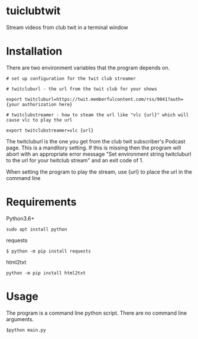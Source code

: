 # **tuiclubtwit**

Stream videos from club twit in a terminal window

# **Installation**

There are two environment variables that the program depends on.

`# set up configuration for the twit club streamer`

`# twitcluburl - the url from the twit club for your shows`

`export twitcluburl=https://twit.memberfulcontent.com/rss/9041?auth={your authorization here}`

`# twitclubstreamer - how to steam the url like "vlc {url}" which will cause vlc to play the url`

`export twitclubstreamer=vlc {url}`

The twitcluburl is the one you get from the club twit subscriber's Podcast page. This is a manditory setting. If this is missing then the program will abort with an appropriate error message "Set environment string twitcluburl to the url for your twitclub stream" and an exit code of 1.

When setting the program to play the stream, use {url} to place the url in the command line
# **Requirements**

Python3.6+

`sudo apt install python`

requests

`$ python -m pip install requests`

html2txt

`python -m pip install html2txt`

# **Usage**

The program is a command line python script. There are no command line arguments.

`$python main.py`
